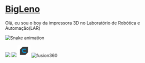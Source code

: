 <h1 align="left">
    <a href="https://pt-br.reactjs.org/">BigLeno</a>

</h1>
<p align="left"> Olá, eu sou o boy da impressora 3D no Laboratório de Robótica e Automação(LAR) </p>


![Snake animation](https://github.com/seu-usuário-aqui/seu-usuário-aqui/blob/output/github-contribution-grid-snake.svg)





<div>
  <img width="40px" src="https://cdn.jsdelivr.net/gh/devicons/devicon/icons/python/python-original.svg" />
  
  <img width="40px" src="https://cdn.jsdelivr.net/gh/devicons/devicon/icons/arduino/arduino-original.svg" />
  <img width="40px" src="./assets/cura.png" />
  <img src="https://play-lh.googleusercontent.com/WVl18ugl3adNd8rjRQUJwnmt5VeiSf-7GSv7Fae8vbKywECFwsYXbD43buTZCmAR11ht" alt="fusion360" width="40px"/>
  
</div>
            
          
